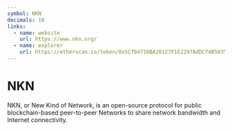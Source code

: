 ```yaml
---
symbol: NKN
decimals: 18
links:
  - name: website
    url: https://www.nkn.org/
  - name: explorer
    url: https://etherscan.io/token/0x5Cf04716BA20127F1E2297AdDCf4B5035000c9eb
---
```


# NKN

NKN, or New Kind of Network, is an open-source protocol for public blockchain-based peer-to-peer Networks to share network bandwidth and Internet connectivity.
